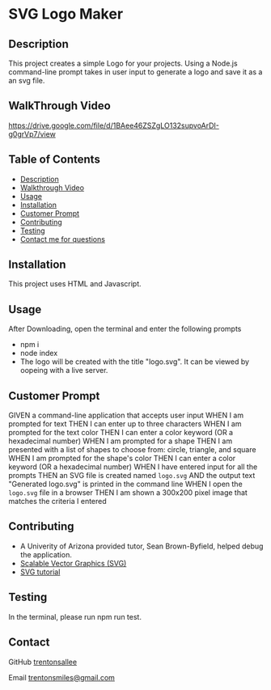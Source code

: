 # SVG Logo Maker

## Description
This project creates a simple Logo for your projects. Using a Node.js command-line prompt takes in user input to generate a logo and save it as a an svg file.

## WalkThrough Video
https://drive.google.com/file/d/1BAee46ZSZgLO132supvoArDI-g0grVp7/view

## Table of Contents
* [Description](#description)
* [Walkthrough Video](#walkthrough)
* [Usage](#usage)
* [Installation](#installation)
* [Customer Prompt](#customer)
* [Contributing](#contributing)
* [Testing](#testing)
* [Contact me for questions](#contact)

## Installation
This project uses HTML and Javascript.

## Usage
 After Downloading, open the terminal and enter the following prompts
* npm i
* node index
* The logo will be created with the title "logo.svg". It can be viewed by oopeing with a live server.

## Customer Prompt
GIVEN a command-line application that accepts user input
WHEN I am prompted for text
THEN I can enter up to three characters
WHEN I am prompted for the text color
THEN I can enter a color keyword (OR a hexadecimal number)
WHEN I am prompted for a shape
THEN I am presented with a list of shapes to choose from: circle, triangle, and square
WHEN I am prompted for the shape's color
THEN I can enter a color keyword (OR a hexadecimal number)
WHEN I have entered input for all the prompts
THEN an SVG file is created named `logo.svg`
AND the output text "Generated logo.svg" is printed in the command line
WHEN I open the `logo.svg` file in a browser
THEN I am shown a 300x200 pixel image that matches the criteria I entered

## Contributing
* A  Univerity of Arizona provided tutor, Sean Brown-Byfield, helped debug the application.
* [Scalable Vector Graphics (SVG)](https://en.wikipedia.org/wiki/Scalable_Vector_Graphics)
* [SVG tutorial](https://developer.mozilla.org/en-US/docs/Web/SVG/Tutorial)


## Testing
In the terminal, please run npm run test.

## Contact

GitHub
[trentonsallee](https://GitHub.com/trentonsallee)

Email
trentonsmiles@gmail.com